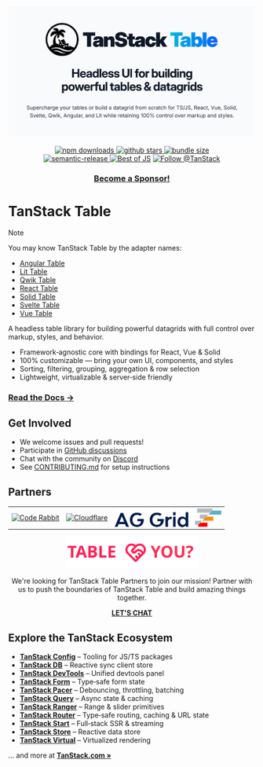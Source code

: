 <div align="center">
  <img src="./media/header_table.png" alt="TanStack Table">
</div>

<br />

<div align="center">
<a href="https://npmjs.com/package/@tanstack/react-table" target="\_parent">
  <img alt="npm downloads" src="https://img.shields.io/npm/dm/@tanstack/react-table.svg" />
</a>
<a href="https://github.com/tanstack/table" target="\_parent">
  <img alt="github stars" src="https://img.shields.io/github/stars/tanstack/react-table.svg?style=social&label=Star" />
</a>
<a href="https://bundlephobia.com/result?p=@tanstack/react-table@latest" target="\_parent">
  <img alt="bundle size" src="https://badgen.net/bundlephobia/minzip/@tanstack/react-table@latest" />
</a>
</div>

<div align="center">
<a href="#badge">
  <img alt="semantic-release" src="https://img.shields.io/badge/%20%20%F0%9F%93%A6%F0%9F%9A%80-semantic--release-e10079.svg">
</a>
<a href="https://bestofjs.org/projects/tanstack-table"><img alt="Best of JS" src="https://img.shields.io/endpoint?url=https://bestofjs-serverless.now.sh/api/project-badge?fullName=TanStack%2Ftable%26since=daily" /></a>
  <a href="https://twitter.com/tan_stack"><img src="https://img.shields.io/twitter/follow/tan_stack.svg?style=social" alt="Follow @TanStack"/></a>
</div>


<div align="center">

### [Become a Sponsor!](https://github.com/sponsors/tannerlinsley/)
</div>

# TanStack Table

> [!NOTE]
> You may know TanStack Table by the adapter names:
> - [Angular Table](https://tanstack.com/table/v8/docs/framework/angular/angular-table)
> - [Lit Table](https://tanstack.com/table/v8/docs/framework/lit/lit-table)
> - [Qwik Table](https://tanstack.com/table/v8/docs/framework/qwik/qwik-table)
> - [React Table](https://tanstack.com/table/v8/docs/framework/react/react-table)
> - [Solid Table](https://tanstack.com/table/v8/docs/framework/solid/solid-table)
> - [Svelte Table](https://tanstack.com/table/v8/docs/framework/svelte/svelte-table)
> - [Vue Table](https://tanstack.com/table/v8/docs/framework/vue/vue-table)

A headless table library for building powerful datagrids with full control over markup, styles, and behavior.

- Framework‑agnostic core with bindings for React, Vue & Solid
- 100% customizable — bring your own UI, components, and styles
- Sorting, filtering, grouping, aggregation & row selection
- Lightweight, virtualizable & server‑side friendly

### <a href="https://tanstack.com/table">Read the Docs →</a>

## Get Involved

- We welcome issues and pull requests!
- Participate in [GitHub discussions](https://github.com/TanStack/table/discussions)
- Chat with the community on [Discord](https://discord.com/invite/WrRKjPJ)
- See [CONTRIBUTING.md](./CONTRIBUTING.md) for setup instructions

## Partners

<table align="center">
<tr>
<td>
<a href="https://www.coderabbit.ai/?via=tanstack&dub_id=aCcEEdAOqqutX6OS">
<img src="https://tanstack.com/assets/coderabbit-light-DVMJ2jHi.svg" height="40" padding="20px" alt="Code Rabbit"/>
</a>
</td>
<td padding="20">
<a href="https://www.cloudflare.com?utm_source=tanstack">
<img src="https://tanstack.com/assets/cloudflare-black-CPufaW0B.svg" height="70" alt="Cloudflare"/>
</a>
</td>
<td>
 <a href="https://ag-grid.com/react-data-grid/?utm_source=reacttable&utm_campaign=githubreacttable" style="display: flex; align-items: center; border: none;">
    <img src="https://raw.githubusercontent.com/tannerlinsley/files/master/partners/ag-grid.svg" height="40" alt="AG Grid"/>
  </a>
</td>
</tr>
</table>




<div align="center">
<img src="./media/partner_logo.svg" alt="Table & you?" height="65">
<p>
We're looking for TanStack Table Partners to join our mission! Partner with us to push the boundaries of TanStack Table and build amazing things together.
</p>
<a href="mailto:partners@tanstack.com?subject=TanStack Table Partnership"><b>LET'S CHAT</b></a>
</div>



## Explore the TanStack Ecosystem

- <a href="https://github.com/tanstack/config"><b>TanStack Config</b></a> – Tooling for JS/TS packages
- <a href="https://github.com/tanstack/db"><b>TanStack DB</b></a> – Reactive sync client store
- <a href="https://github.com/tanstack/devtools"><b>TanStack DevTools</b></a> – Unified devtools panel
- <a href="https://github.com/tanstack/form"><b>TanStack Form</b></a> – Type‑safe form state
- <a href="https://github.com/tanstack/pacer"><b>TanStack Pacer</b></a> – Debouncing, throttling, batching <br/>
- <a href="https://github.com/tanstack/query"><b>TanStack Query</b></a> – Async state & caching
- <a href="https://github.com/tanstack/ranger"><b>TanStack Ranger</b></a> – Range & slider primitives
- <a href="https://github.com/tanstack/router"><b>TanStack Router</b></a> – Type‑safe routing, caching & URL state
- <a href="https://github.com/tanstack/router"><b>TanStack Start</b></a> – Full‑stack SSR & streaming
- <a href="https://github.com/tanstack/store"><b>TanStack Store</b></a> – Reactive data store
- <a href="https://github.com/tanstack/virtual"><b>TanStack Virtual</b></a> – Virtualized rendering

… and more at <a href="https://tanstack.com"><b>TanStack.com »</b></a>

<!-- USE THE FORCE LUKE -->
